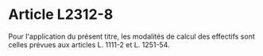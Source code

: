 # Article L2312-8

Pour l'application du présent titre, les modalités de calcul des effectifs sont celles prévues aux articles L. 1111-2 et L. 1251-54.
